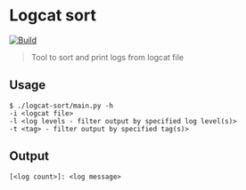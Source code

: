 # Logcat sort
[![Build](https://github.com/michalkielan/logcat-sort/actions/workflows/build.yml/badge.svg)](https://github.com/michalkielan/logcat-sort/actions/workflows/build.yml)
> Tool to sort and print logs from logcat file

## Usage
```
$ ./logcat-sort/main.py -h
-i <logcat file>
-l <log levels - filter output by specified log level(s)>
-t <tag> - filter output by specified tag(s)>
```

## Output
```
[<log count>]: <log message>
```
